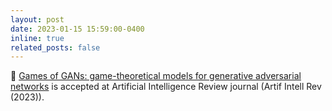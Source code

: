 ```yaml
---
layout: post
date: 2023-01-15 15:59:00-0400
inline: true
related_posts: false
---
```


:tada: [Games of GANs: game-theoretical models for generative adversarial networks]() is accepted at Artificial Intelligence Review journal (Artif Intell Rev (2023)).
